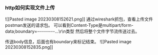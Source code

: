### http如何实现文件上传

![[Pasted image 20230308152621.png]]
通过wireshark抓包，查看上传文件postman发送的请求包。
可以看到Content-Type是multipart/form-data;boundary=---------...\r\n类型
然后将整个文件字节流传送过去。

传送body信息，后面也有boundary来标记结束。
![[Pasted image 20230308152835.png]]
